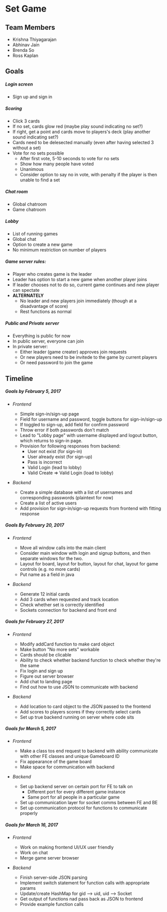 # Set Game #

## Team Members ##
- Krishna Thiyagarajan
- Abhinav Jain
- Brenda So
- Ross Kaplan

## Goals ##

##### Login screen #####
- Sign up and sign in 

##### Scoring #####
- Click 3 cards
- If no set, cards glow red (maybe play sound indicating no set?)
- If right, get a point and cards move to players's deck (play another sound indicating set?)
- Cards need to be delesected manually (even after having selected 3 without a set)
- Vote for no sets possible
    - After first vote, 5-10 seconds to vote for no sets
    - Show how many people have voted
    - Unanimous
    - Consider option to say no in vote, with penalty if the player is then unable to find a set

##### Chat room #####
- Global chatroom
- Game chatroom

##### Lobby #####
- List of running games
- Global chat
- Option to create a new game
- No minimum restriction on number of players

##### Game server rules: #####
- Player who creates game is the leader
- Leader has option to start a new game when another player joins
- If leader chooses not to do so, current game continues and new player can spectate
- **ALTERNATELY**
    - No leader and new players join immediately (though at a disadvantage of score)
    - Rest functions as normal

##### Public and Private server #####
- Everything is public for now
- In public server, everyone can join
- In private server:
    - Either leader (game creater) approves join requests
    - Or new players need to be invitede to the game by current players
    - Or need password to join the game

## Timeline ##
##### Goals by February 5, 2017 #####
- *Frontend*
    - Simple sign-in/sign-up page
    - Field for username and password, toggle buttons for sign-in/sign-up
    - If toggled to sign-up, add field for confirm password
    - Throw error if both passwords don't match
    - Lead to "Lobby page" with username displayed and logout button, which returns to sign-in page.
    - Provision for following responses from backend:
        - User not exist (for sign-in)
        - User already exist (for sign-up)
        - Pass is incorrect
        - Valid Login (lead to lobby)
        - Valid Create => Valid Login (load to lobby) 

- *Backend*
    - Create a simple database with a list of usernames and corresponding passwords (plaintext for now)
    - Create a list of active users
    - Add provision for sign-in/sign-up requests from frontend with fitting response
    
##### Goals By February 20, 2017 #####
- *Frontend*
    - Move all window calls into the main client 
    - Consider main window with login and signup buttons, and then separate windows for the two.
    - Layout for board, layout for button, layout for chat, layout for game controls (e.g. no more cards)
    - Put name as a field in java

- *Backend*
    - Generate 12 initial cards
    - Add 3 cards when requested and track location
    - Check whether set is correctly identified
    - Sockets connection for backend and front end
    
##### Goals for February 27, 2017 #####
- *Frontend*
    - Modify addCard function to make card object
    - Make button "No more sets" workable
    - Cards should be clicable
    - Ability to check whether backend function to check whether they're the same
    - Fix login and sign up
    - Figure out server browser
    - Add chat to landing page
    - Find out how to use JSON to communicate with backend

- *Backend*
    - Add location to card object to the JSON passed to the frontend
    - Add scores to players scores if they correctly select cards
    - Set up true backend running on server where code sits
    
##### Goals for March 5, 2017 #####
- *Frontend*
    - Make a class tos end request to backend with ability communicate with other FE classes and unique Gameboard ID
    - Fix appearance of the game board
    - Make space for communication with backend
    
- *Backend*
    - Set up backend server on certain port for FE to talk on
        - Different port for every different game instance
        - Same port for all people in a particular game
    - Set up communication layer for socket comms between FE and BE
    - Set up communication protocol for functions to communicate properly

##### Goals for March 16, 2017 #####
- *Frontend*
    - Work on making frontend UI/UX user friendly
    - Work on chat
    - Merge game server browser
    
- *Backend*
    - Finish server-side JSON parsing
    - Implement switch statement for function calls with appropriate params
    - Update/create HashMap for gid --> uid, uid --> Socket
    - Get output of functions nad pass back as JSON to frontend
    - Provide example function calls

